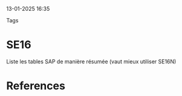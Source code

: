 13-01-2025 16:35

Tags 

# SE16

Liste les tables SAP de manière résumée (vaut mieux utiliser SE16N)
# References